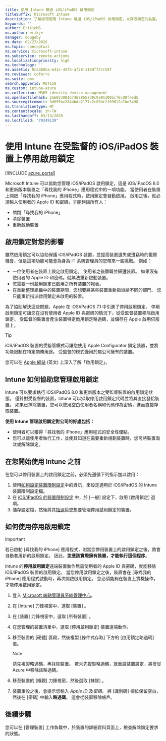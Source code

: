 ```yaml
---
title: 使用 Intune 略過 iOS/iPadOS 啟用鎖定
titleSuffix: Microsoft Intune
description: 了解如何使用 Intune 略過 iOS/iPadOS 啟用鎖定，來存取鎖定的裝置。
keywords: ''
author: ErikjeMS
ms.author: erikje
manager: dougeby
ms.date: 02/27/2020
ms.topic: conceptual
ms.service: microsoft-intune
ms.subservice: remote-actions
ms.localizationpriority: high
ms.technology: ''
ms.assetid: 9ca3b0ba-e41c-45fb-af28-119dff47c59f
ms.reviewer: coferro
ms.suite: ems
search.appverid: MET150
ms.custom: intune-azure
ms.collection: M365-identity-device-management
ms.openlocfilehash: 2a6833001b73678557d0c9a911005cf6c80faed5
ms.sourcegitcommit: 3d895be2844bda2177c2c85dc2f09612a1be5490
ms.translationtype: HT
ms.contentlocale: zh-TW
ms.lasthandoff: 03/13/2020
ms.locfileid: "79349130"
---
```

# <a name="disable-activation-lock-on-supervised-iosipados-devices-with-intune"></a>使用 Intune 在受監督的 iOS/iPadOS 裝置上停用啟用鎖定


[!INCLUDE [azure_portal](../includes/azure_portal.md)]

Microsoft Intune 可以協助您管理 iOS/iPadOS 啟用鎖定，這是 iOS/iPadOS 8.0 和更新版本裝置之「尋找我的 iPhone」應用程式中的一項功能。 當使用者在裝置上開啟「尋找我的 iPhone」應用程式時，啟用鎖定會自動啟用。 啟用之後，就必須輸入使用者的 Apple ID 和密碼，才能夠讓所有人：

- 關閉「尋找我的 iPhone」
- 清除裝置
- 重新啟動裝置

## <a name="how-activation-lock-affects-you"></a>啟用鎖定對您的影響

雖然啟用鎖定可以協助保護 iOS/iPadOS 裝置，並提高裝置遺失或遭竊時的復原機會，但是這項功能可能會為身為 IT 系統管理員的您帶來一些挑戰。 例如：

- 一位使用者在裝置上設定啟用鎖定。 使用者之後離職並歸還裝置。 如果沒有使用者的 Apple ID 和密碼，就無法重新啟動裝置。
- 您需要一份啟用鎖定已啟用之所有裝置的報表。
- 在重新整理組織中的裝置期間，您想要將某些裝置重新指派給不同的部門。 您只能重新指派啟用鎖定未啟用的裝置。

為了協助解決這些問題，Apple 在 iOS/iPadOS 7.1 中引進了停用啟用鎖定。 停用啟用鎖定可讓您在沒有使用者 Apple ID 與密碼的情況下，從受監督裝置移除啟用鎖定。 受監督的裝置會產生裝置特定啟用鎖定略過碼，並儲存在 Apple 啟用伺服器上。

>[!TIP]
>iOS/iPadOS 裝置的受監管模式可讓您使用 Apple Configurator 鎖定裝置，並將功能限制在特定商務用途。 受監督的模式僅用於屬公司擁有的裝置。

您可以在 [Apple 網站](https://support.apple.com/HT201365) \(英文\) 上深入了解「啟用鎖定」。

## <a name="how-intune-helps-you-manage-activation-lock"></a>Intune 如何協助您管理啟用鎖定
Intune 可以要求執行 iOS/iPadOS 8.0 和更新版本之受監督裝置的啟用鎖定狀態。 僅針對受監督的裝置，Intune 可以擷取停用啟用鎖定代碼並將其直接發給裝置。 如果已抹除裝置，您可以使用空白使用者名稱和代碼作為密碼，進而直接存取裝置。

**使用 Intune 管理啟用鎖定對公司的好處包括：**

- 使用者可以獲得「尋找我的 iPhone」應用程式的安全性優點。
- 您可以讓使用者執行工作，並使其知道在需要重新規劃裝置時，您可將裝置淘汰或解除鎖定。

## <a name="before-you-start"></a>在您開始使用 Intune 之前
在您可以停用裝置上的啟用鎖定之前，必須先遵循下列指示加以啟用：

1. 使用[如何設定裝置限制設定](../configuration/device-restrictions-configure.md)中的資訊，來設定適用於 iOS/iPadOS 的 Intune 裝置限制設定檔。
2. 在 [iOS/iPadOS 的裝置限制設定](../configuration/device-restrictions-ios.md) 中，於 [一般]  設定下，啟用 [啟用鎖定]  選項。
3. 儲存設定檔，然後將其[指派](../configuration/device-profile-assign.md)給您想要管理停用啟用鎖定的裝置。


## <a name="how-to-use-disable-activation-lock"></a>如何使用停用啟用鎖定

>[!IMPORTANT]
>若已啟動 [尋找我的 iPhone] 應用程式，則當您停用裝置上的啟用鎖定之後，將會自動套用新的啟用鎖定。 因此，**您應該實際擁有裝置，才能執行這個程序**。

Intune 的**停用啟用鎖定**遠端裝置動作無需使用者的 Apple ID 與密碼，就能移除 iOS/iPadOS 裝置的啟用鎖定。 當您停用啟用鎖定之後，裝置會在 [尋找我的 iPhone] 應用程式啟動時，再次開啟啟用鎖定。 您必須能夠在裝置上實機操作，才能停用啟用鎖定。

1. 登入 [Microsoft 端點管理員系統管理中心](https://go.microsoft.com/fwlink/?linkid=2109431)。
3. 在 [Intune]  刀鋒視窗中，選取 [裝置]  。
4. 在 [裝置]  刀鋒視窗中，選取 [所有裝置]  。
5. 在您管理的裝置清單中，選取 [停用啟用鎖定]  裝置遠端動作。
6. 移至裝置的 [硬體] 區段，然後複製 [條件式存取]  下方的 [啟用鎖定略過碼]  值。

    >[!NOTE]
    >請先複製略過碼，再抹除裝置。 若未先複製略過碼，就重設裝置設定，將會從 Azure 中移除該略過碼。

7. 移至裝置的 [概觀]  刀鋒視窗，然後選取 [抹除]  。
8. 裝置重設之後，會提示您輸入 *Apple ID* 及*密碼*。 將 [識別碼]  欄位保留空白，然後在 [密碼]  中輸入**略過碼**。 這會從裝置移除帳戶。 


## <a name="next-steps"></a>後續步驟

您可以在 [管理裝置]  工作負載中，於裝置的詳細資料頁面上，檢查解除鎖定要求的狀態。
